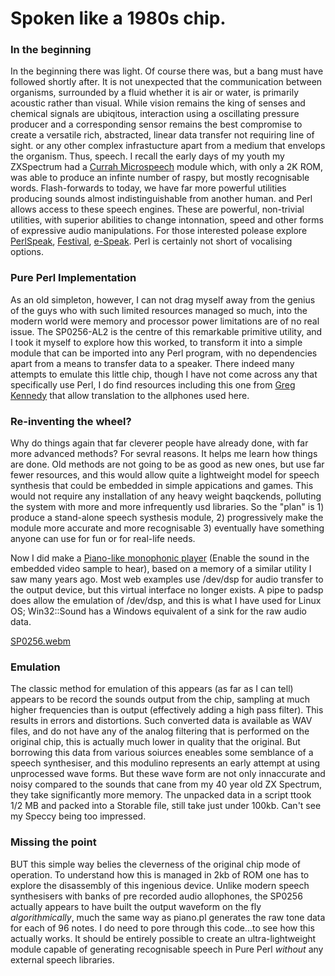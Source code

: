 # Spoken like a 1980s chip.

### In the beginning

In the beginning there was light.  Of course there was, but a bang must have followed shortly after. It is not unexpected that the communication between organisms, surrounded by a fluid whether it is air or water, is primarily acoustic rather than visual.  While vision remains the king of senses and chemical signals are ubiqitous, interaction using a oscillating pressure producer and a corresponding sensor remains the best compromise to create a versatile rich, abstracted, linear data transfer not requiring line of sight. or any other complex infrastucture apart from a medium that envelops the organism.  Thus, speech.  I recall the early days of my youth my ZXSpectrum had a [Currah Microspeech](https://spectrumcomputing.co.uk/zxsr.php?id=8067) module which, with only a 2K ROM, was able to produce an infinte number of raspy, but mostly recognisable words.  Flash-forwards to today, we have far more powerful utilities producing sounds almost indistinguishable from another human. and Perl allows access to these speech engines.  These are powerful, non-trivial utilities, with superior abilities to change intonnation, speed and other forms of expressive audio manipulations.  For those interested polease explore [PerlSpeak](https://metacpan.org/release/JKAMPHAUS/PerlSpeak-2.01/view/lib/PerlSpeak.pm), [Festival](https://metacpan.org/pod/Speech::Festival::Synthesiser), [e-Speak](https://metacpan.org/pod/Speech::eSpeak).  Perl is certainly not short of vocalising options. 

### Pure Perl Implementation

As an old simpleton, however, I can not drag myself away from the genius of the guys who with such limited resources managed so much, into the modern world were memory and processor power limitations are of no real issue.  The SP0256-AL2 is the centre of this remarkable primitive utility, and I took it myself to explore how this worked, to transform it into a simple module that can be imported into any Perl program, with no dependencies apart from a means to transfer data to a speaker.  There indeed many attempts to emulate this little chip, though I have not come across any that specifically use Perl, I do find resources including this one from [Greg Kennedy](https://github.com/greg-kennedy/p5-NRL-TextToPhoneme) that allow translation to the allphones used here.

### Re-inventing the wheel?

Why do things again that far cleverer people have already done, with far more advanced methods? For sevral reasons.  It helps me learn how things are done. Old methods are not going to be as good as new ones, but use far fewer resources, and this would allow quite a lightweight model for speech synthesis that could be embedded in simple appications and games.  This would not require any installation of any heavy weight baqckends, polluting the system with more and more infrequently usd libraries.   So the "plan" is 1) produce a stand-alone speech systhesis module, 2) progressively make the module more accurate and more recognisable 3) eventually have something anyone can use for fun or for real-life needs.

Now I did make a [Piano-like monophonic player](https://github.com/saiftynet/piano) (Enable the sound in the embedded video sample to hear), based on a memory of a similar utility I saw many years ago. Most web examples use /dev/dsp for audio transfer to the output device, but this virtual interface no longer exists.  A pipe to padsp does allow the emulation of /dev/dsp, and this is what I have used for Linux OS; Win32::Sound has a Windows equivalent of a sink for the raw audio data.

[SP0256.webm](https://user-images.githubusercontent.com/34284663/199564715-6f7166c4-04fb-4ff9-876b-60613887959c.webm)

### Emulation

The classic method for emulation of this appears (as far as I can tell) appears to be record the sounds output from the chip, sampling at much higher frequencies than is output (effectively adding a high pass filter).  This results in errors and distortions.  Such converted data is available as WAV files, and do not have any of the analog filtering that is performed on the original chip, this is actually much lower in quality that the original.  But borrowing this data from various soiurces eneables some semblance of a speech synthesiser, and this modulino represents an early attempt at using unprocessed wave forms. But these wave form are not only innaccurate and noisy compared to the sounds that cane from my 40 year old ZX Spectrum, they take significantly more memory.  The unpacked data in a script ttook 1/2 MB and packed into a Storable file, still take just under 100kb.  Can't see my Speccy being too impressed.

### Missing the point

BUT this simple way belies the cleverness of the original chip mode of operation.  To understand how this is managed in 2kb of ROM one has to explore the disassembly of this ingenious device. Unlike modern speech synthesisers with banks of pre recorded audio allophones, the SP0256 actually appears to have built the output waveform on the fly *algorithmically*, much the same way as piano.pl generates the raw tone data for each of 96 notes. I do need to pore through this code...to see how this actually works. It should be entirely possible to create an ultra-lightweight module capable of generating recognisable speech in Pure Perl *without* any external speech libraries.

